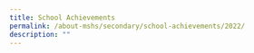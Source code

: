 ```yaml
---
title: School Achievements
permalink: /about-mshs/secondary/school-achievements/2022/
description: ""
---
```

